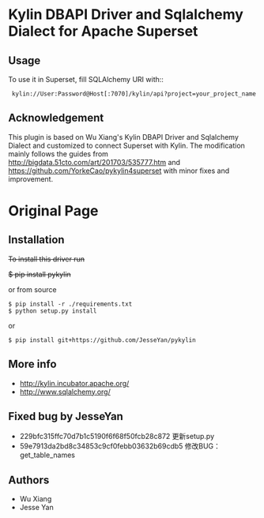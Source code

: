 
Kylin DBAPI Driver and Sqlalchemy Dialect for Apache Superset
==============================

Usage 
------

To use it in Superset, fill SQLAlchemy URI with::

     kylin://User:Password@Host[:7070]/kylin/api?project=your_project_name

Acknowledgement
---------------

This plugin is based on Wu Xiang's Kylin DBAPI Driver and Sqlalchemy Dialect and customized to connect Superset with Kylin. The modification mainly follows the guides from http://bigdata.51cto.com/art/201703/535777.htm and https://github.com/YorkeCao/pykylin4superset with minor fixes and improvement.


Original Page
===============================

Installation
------------

~~To install this driver run~~

~~$ pip install pykylin~~

or from source
```
$ pip install -r ./requirements.txt
$ python setup.py install
```
or
```
$ pip install git+https://github.com/JesseYan/pykylin
```

More info
---------

 * http://kylin.incubator.apache.org/
 * http://www.sqlalchemy.org/


Fixed bug by JesseYan
---------
* 229bfc315ffc70d7b1c5190f6f68f50fcb28c872	更新setup.py
* 59e7913da2bd8c34853c9cf0febb03632b69cdb5	修改BUG：get_table_names


Authors
-------

 * Wu Xiang
 * Jesse Yan
